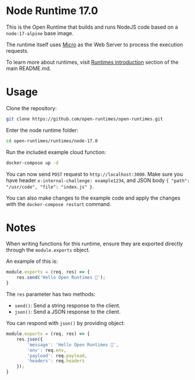 # Node Runtime 17.0

This is the Open Runtime that builds and runs NodeJS code based on a `node:17-alpine` base image. 

The runtime itself uses [Micro](https://github.com/vercel/micro) as the Web Server to process the execution requests.

To learn more about runtimes, visit [Runtimes introduction](https://github.com/open-runtimes/open-runtimes#runtimes-introduction) section of the main README.md.

# Usage

Clone the repository:

```bash
git clone https://github.com/open-runtimes/open-runtimes.git
```

Enter the node runtime folder:

```bash
cd open-runtimes/runtimes/node-17.0
```

Run the included example cloud function:

```bash
docker-compose up -d
```

You can now send `POST` request to `http://localhost:3000`. Make sure you have header `x-internal-challenge: example1234`, and JSON body `{ "path": "/usr/code", "file": "index.js" }`.

You can also make changes to the example code and apply the changes with the `docker-compose restart` command.

# Notes

When writing functions for this runtime, ensure they are exported directly through the `module.exports` object.

An example of this is:

```js
module.exports = (req, res) => {
    res.send('Hello Open Runtimes 👋');
}
```

The `res` parameter has two methods:

- `send()`: Send a string response to the client.
- `json()`: Send a JSON response to the client.

You can respond with `json()` by providing object:

```js
module.exports = (req, res) => {
    res.json({
        'message': 'Hello Open Runtimes 👋',
        'env': req.env,
        'payload': req.payload,
        'headers': req.headers
    });
}
```
